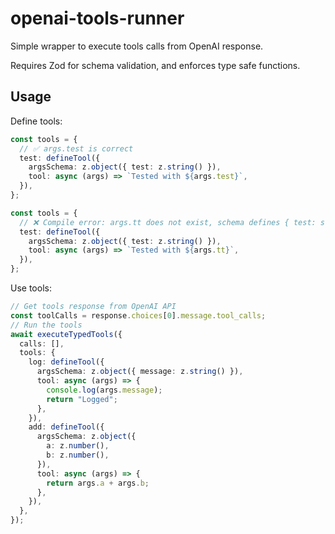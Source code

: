 # openai-tools-runner

Simple wrapper to execute tools calls from OpenAI response.

Requires Zod for schema validation, and enforces type safe functions.

## Usage

Define tools:

```typescript
const tools = {
  // ✅ args.test is correct
  test: defineTool({
    argsSchema: z.object({ test: z.string() }),
    tool: async (args) => `Tested with ${args.test}`,
  }),
};
```

```typescript
const tools = {
  // ❌ Compile error: args.tt does not exist, schema defines { test: string }
  test: defineTool({
    argsSchema: z.object({ test: z.string() }),
    tool: async (args) => `Tested with ${args.tt}`,
  }),
};
```

Use tools:

```typescript
// Get tools response from OpenAI API
const toolCalls = response.choices[0].message.tool_calls;
// Run the tools
await executeTypedTools({
  calls: [],
  tools: {
    log: defineTool({
      argsSchema: z.object({ message: z.string() }),
      tool: async (args) => {
        console.log(args.message);
        return "Logged";
      },
    }),
    add: defineTool({
      argsSchema: z.object({
        a: z.number(),
        b: z.number(),
      }),
      tool: async (args) => {
        return args.a + args.b;
      },
    }),
  },
});
```
